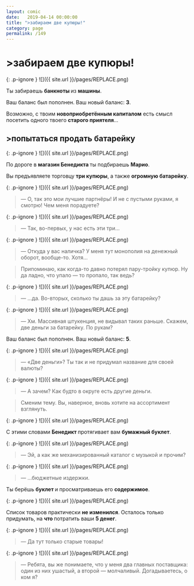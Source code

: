 ```yaml
---
layout: comic
date:   2019-04-14 00:00:00 
title: ">забираем две купюры!"
category: page
permalink: /149
---
```

# >забираем две купюры!

{: .p-ignore }
![]({{ site.url }}/pages/REPLACE.png)

Ты забираешь <strong>банкноты </strong>из <strong>машины</strong>.

Ваш баланс был пополнен. Ваш новый баланс: <strong>3</strong>.

Возможно, с твоим <strong>новоприобретённым капиталом</strong> есть смысл посетить одного твоего <strong>старого приятеля</strong>…

## >попытаться продать батарейку

{: .p-ignore }
![]({{ site.url }}/pages/REPLACE.png)

По дороге в <strong>магазин Бенедикта </strong>ты подбираешь <strong>Марио</strong>.

Вы предъявляете торговцу <strong>три купюры</strong>, а также <strong>огромную батарейку</strong>.

{: .p-ignore }
![]({{ site.url }}/pages/REPLACE.png)

<blockquote>— О, так это мои лучшие партнёры! И не с пустыми руками, я смотрю! Чем меня порадуете?</blockquote>

{: .p-ignore }
![]({{ site.url }}/pages/REPLACE.png)

<blockquote>— Так, во-первых, у нас есть эти три…</blockquote>

{: .p-ignore }
![]({{ site.url }}/pages/REPLACE.png)

<blockquote>— Откуда у вас наличка? У меня тут монополия на денежный оборот, вообще-то. Хотя…</blockquote>

<blockquote>Припоминаю, как когда-то давно потерял пару-тройку купюр. Ну да ладно, что упало — то пропало, так ведь?</blockquote>

{: .p-ignore }
![]({{ site.url }}/pages/REPLACE.png)

<blockquote>— …да. Во-вторых, сколько ты дашь за эту батарейку?</blockquote>

{: .p-ignore }
![]({{ site.url }}/pages/REPLACE.png)

<blockquote>— Хм. Массивная штукенция, не видывал таких раньше. Скажем, две деньги за батарейку. По рукам?</blockquote>

Ваш баланс был пополнен. Ваш новый баланс: <strong>5</strong>.

{: .p-ignore }
![]({{ site.url }}/pages/REPLACE.png)

<blockquote>— «Две деньги»? Ты так и не придумал название для своей валюты?</blockquote>

{: .p-ignore }
![]({{ site.url }}/pages/REPLACE.png)

<blockquote>— А зачем? Как будто в округе есть другие деньги. </blockquote>

<blockquote>Сменим тему. Вы, наверное, вновь хотите на ассортимент взглянуть.</blockquote>

{: .p-ignore }
![]({{ site.url }}/pages/REPLACE.png)

С этими словами <strong>Бенедикт </strong>протягивает вам <strong>бумажный буклет</strong>.

{: .p-ignore }
![]({{ site.url }}/pages/REPLACE.png)

<blockquote>— Эй, а как же механизированный каталог с музыкой и прочим?</blockquote>

{: .p-ignore }
![]({{ site.url }}/pages/REPLACE.png)

<blockquote>— …бюджетные издержки.</blockquote>

Ты берёшь <strong>буклет </strong>и просматриваешь его <strong>содержимое</strong>.

{: .p-ignore }
![]({{ site.url }}/pages/REPLACE.png)

Список товаров практически <strong>не изменился</strong>. Осталось только придумать, на <strong>что </strong>потратить ваши <strong>5 денег</strong>.

{: .p-ignore }
![]({{ site.url }}/pages/REPLACE.png)

<blockquote>— Да тут только старые товары! </blockquote>

{: .p-ignore }
![]({{ site.url }}/pages/REPLACE.png)

<blockquote>— Ребята, вы же понимаете, что у меня два главных поставщика: один из них ушастый, а второй — молчаливый. Догадываетесь, о ком я?</blockquote>
